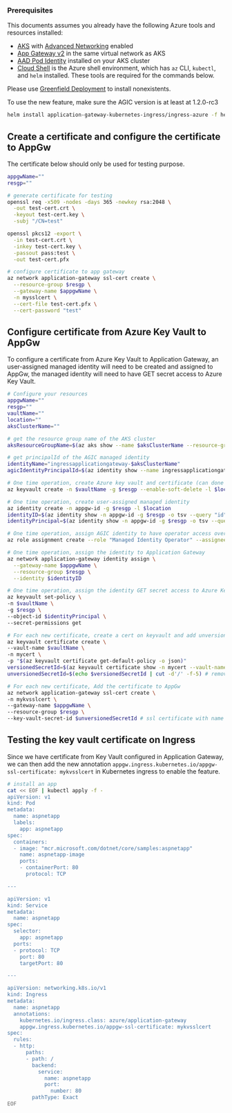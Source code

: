 ### Prerequisites
This documents assumes you already have the following Azure tools and resources installed:
- [AKS](https://azure.microsoft.com/en-us/services/kubernetes-service/) with [Advanced Networking](https://docs.microsoft.com/en-us/azure/aks/configure-azure-cni) enabled
- [App Gateway v2](https://docs.microsoft.com/en-us/azure/application-gateway/create-zone-redundant) in the same virtual network as AKS
- [AAD Pod Identity](https://github.com/Azure/aad-pod-identity) installed on your AKS cluster
- [Cloud Shell](https://shell.azure.com/) is the Azure shell environment, which has `az` CLI, `kubectl`, and `helm` installed. These tools are required for the commands below.

Please use [Greenfield Deployment](https://github.com/Azure/application-gateway-kubernetes-ingress/blob/master/docs/setup/install-new.md) to install nonexistents.

To use the new feature, make sure the AGIC version is at least at 1.2.0-rc3
```bash
helm install application-gateway-kubernetes-ingress/ingress-azure -f helm-config.yaml --version 1.2.0-rc3 --generate-name
```

## Create a certificate and configure the certificate to AppGw
The certificate below should only be used for testing purpose.
```bash
appgwName=""
resgp=""

# generate certificate for testing
openssl req -x509 -nodes -days 365 -newkey rsa:2048 \
  -out test-cert.crt \
  -keyout test-cert.key \
  -subj "/CN=test"

openssl pkcs12 -export \
  -in test-cert.crt \
  -inkey test-cert.key \
  -passout pass:test \
  -out test-cert.pfx

# configure certificate to app gateway
az network application-gateway ssl-cert create \
  --resource-group $resgp \
  --gateway-name $appgwName \
  -n mysslcert \
  --cert-file test-cert.pfx \
  --cert-password "test"
```

## Configure certificate from Azure Key Vault to AppGw
To configure a certificate from Azure Key Vault to Application Gateway, an user-assigned managed identity will need to be created and assigned to AppGw, the managed identity will need to have GET secret access to Azure Key Vault.

```bash
# Configure your resources
appgwName=""
resgp=""
vaultName=""
location=""
aksClusterName=""

# get the resource group name of the AKS cluster
aksResourceGroupName=$(az aks show --name $aksClusterName --resource-group $resgp --query nodeResourceGroup --output tsv)

# get principalId of the AGIC managed identity
identityName="ingressapplicationgateway-$aksClusterName"
agicIdentityPrincipalId=$(az identity show --name ingressapplicationgateway-$aksClusterName --resource-group $aksResourceGroupName)

# One time operation, create Azure key vault and certificate (can done through portal as well)
az keyvault create -n $vaultName -g $resgp --enable-soft-delete -l $location

# One time operation, create user-assigned managed identity
az identity create -n appgw-id -g $resgp -l $location
identityID=$(az identity show -n appgw-id -g $resgp -o tsv --query "id")
identityPrincipal=$(az identity show -n appgw-id -g $resgp -o tsv --query "principalId")

# One time operation, assign AGIC identity to have operator access over AppGw identity
az role assignment create --role "Managed Identity Operator" --assignee $agicIdentityPrincipalId --scope $identityID

# One time operation, assign the identity to Application Gateway
az network application-gateway identity assign \
  --gateway-name $appgwName \
  --resource-group $resgp \
  --identity $identityID

# One time operation, assign the identity GET secret access to Azure Key Vault
az keyvault set-policy \
-n $vaultName \
-g $resgp \
--object-id $identityPrincipal \
--secret-permissions get

# For each new certificate, create a cert on keyvault and add unversioned secret id to Application Gateway
az keyvault certificate create \
--vault-name $vaultName \
-n mycert \
-p "$(az keyvault certificate get-default-policy -o json)"
versionedSecretId=$(az keyvault certificate show -n mycert --vault-name $vaultName --query "sid" -o tsv)
unversionedSecretId=$(echo $versionedSecretId | cut -d'/' -f-5) # remove the version from the url

# For each new certificate, Add the certificate to AppGw
az network application-gateway ssl-cert create \
-n mykvsslcert \
--gateway-name $appgwName \
--resource-group $resgp \
--key-vault-secret-id $unversionedSecretId # ssl certificate with name "mykvsslcert" will be configured on AppGw
```

## Testing the key vault certificate on Ingress
Since we have certificate from Key Vault configured in Application Gateway, we can then add the new annotation `appgw.ingress.kubernetes.io/appgw-ssl-certificate: mykvsslcert` in Kubernetes ingress to enable the feature.

```bash
# install an app
cat << EOF | kubectl apply -f -
apiVersion: v1
kind: Pod
metadata:
  name: aspnetapp
  labels:
    app: aspnetapp
spec:
  containers:
  - image: "mcr.microsoft.com/dotnet/core/samples:aspnetapp"
    name: aspnetapp-image
    ports:
    - containerPort: 80
      protocol: TCP

---

apiVersion: v1
kind: Service
metadata:
  name: aspnetapp
spec:
  selector:
    app: aspnetapp
  ports:
  - protocol: TCP
    port: 80
    targetPort: 80

---

apiVersion: networking.k8s.io/v1
kind: Ingress
metadata:
  name: aspnetapp
  annotations:
    kubernetes.io/ingress.class: azure/application-gateway
    appgw.ingress.kubernetes.io/appgw-ssl-certificate: mykvsslcert
spec:
  rules:
  - http:
      paths:
      - path: /
        backend:
          service:
            name: aspnetapp
            port:
              number: 80
        pathType: Exact
EOF
```
